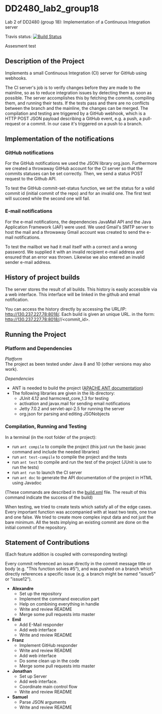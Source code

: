 # DD2480_lab2_group18
Lab 2 of DD2480 (group 18): Implementation of a Continuous Integration server

Travis status: [![Build Status](https://travis-ci.org/apeinot/DD2480_lab2_group18.svg?branch=master)](https://travis-ci.org/apeinot/DD2480_lab2_group18)

Assesment test

## Description of the Project
Implements a small Continuous Integration (CI) server for GitHub using webhooks.

The CI server's job is to verify changes before they are made to the mainline, so as to reduce integration issues by detecting them as soon as possible. The server accomplishes this by fetching the commits, compiling them, and running their tests. If the tests pass and there are no conflicts between the branch and the mainline, the changes can be merged. The compilation and testing are triggered by a GitHub webhook, which is a HTTP POST JSON payload describing a GitHub event, e.g. a push, a pull-request or a commit. In our case it's triggered on a push to a branch.

## Implementation of the notifications

### GitHub notifications

For the GitHub notifications we used the JSON library org.json. Furthermore we created a throwaway GitHub account for the CI server so that the commits statuses can be set correctly. Then, we send a status POST request to the Github API.

To test the GitHub commit-set-status function, we set the status for a valid commit id (initial commit of the repo) and for an invalid one. The first test will succeed while the second one will fail.

### E-mail notifications

For the e-mail notifications, the dependencies JavaMail API and the Java Application Framework (JAF) were used. We used Gmail's SMTP server to host the mail and a throwaway Gmail account was created to send the e-mail notifications.

To test the mailbot we had it mail itself with a correct and a wrong password. We supplied it with an invalid recipient e-mail address and ensured that an error was thrown. Likewise we also entered an invalid sender e-mail address.

## History of project builds

The server stores the result of all builds. This history is easily accessible via a web interface. This interface will be linked in the github and email notification.

You can access the history directly by accessing the URL/IP: http://130.237.227.78:8018/. Each build is given an unique URL. in the form: http://130.237.227.78:8018/<user>/<repository>/<commit_id>.

## Running the Project

### Platform and Dependencies

*Platform*  
The project as been tested under Java 8 and 10 (other versions may also work).

*Dependencies*  
* ANT is needed to build the project ([APACHE ANT documentation](https://ant.apache.org/manual/))
* The following libraries are given in the lib directory:
  * JUnit 4.12 and harmcrest_core_1.3 for testing
  * activation and javax.mail for sending email notifications
  * Jetty 7.0.2 and servlet-api-2.5 for running the server
  * org.json for parsing and editing JSONobjects

### Compilation, Running and Testing

In a terminal (in the root folder of the project):
* run `ant compile` to compile the project (this just run the basic javac command and include the needed libraries)
* run `ant test-compile` to compile the project and the tests
* run `ant test` to compile and run the test of the project (JUnit is use to run the tests)
* run `ant run` to launch the CI server
* run `ant doc` to generate the API documentation of the project in HTML using Javadoc

(These commands are described in the [build.xml](build.xml) file. The result of this command indicate the success of the build)

When testing, we tried to create tests which satisfy all of the edge cases. Every important function was accompanied with at least two tests, one true and one false. We tried to create more complex input data and not just the bare minimum. All the tests implying an existing commit are done on the initial commit of the repository.

## Statement of Contributions

(Each feature addition is coupled with corresponding testing)

Every commit referenced an issue directly in the commit message title or body (e.g. "This function solves #5"), and was pushed on a branch which directly references a specific issue (e.g. a branch might be named "issue5" or "issue12").

* **Alexandre**
  * Set up the repository
  * Implement the command execution part
  * Help on combining everything in handle
  * Write and review README
  * Merge some pull requests into master
* **Emil**
  * Add E-Mail responder
  * Add web interface
  * Write and review README
* **Franz**
  * Implement GitHub responder
  * Write and review README
  * Add web interface
  * Do some clean up in the code
  * Merge some pull requests into master
* **Jonathan**
  * Set up Server
  * Add web interface.
  * Coordinate main control flow
  * Write and review README
* **Samuel**
  * Parse JSON arguments
  * Write and review README
